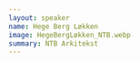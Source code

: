```yaml
---
layout: speaker
name: Hege Berg Løkken
image: HegeBergLøkken_NTB.webp
summary: NTB Arkitekst
---
```


